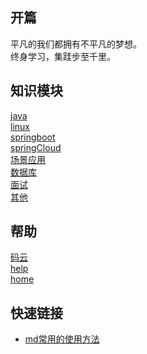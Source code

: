 ## 开篇

平凡的我们都拥有不平凡的梦想。<br/>
终身学习，集跬步至千里。

## 知识模块
  [java](java/) <br/>
  [linux](linux/) <br/>
  [springboot](springboot/) <br/>
  [springCloud](springCloud/) <br/>
  [场景应用](应用/) <br/>
  [数据库](数据库/) <br/>
  [面试](faceNotes/) <br/>
  [其他](computer/) <br/>

## 帮助
  [码云](https://gitee.com/L10052108/doc) <br/>
  [help](help/) <br/>
  [home]() <br/>


## 快速链接
- [md常用的使用方法](help/docsify/page.md)<br/>